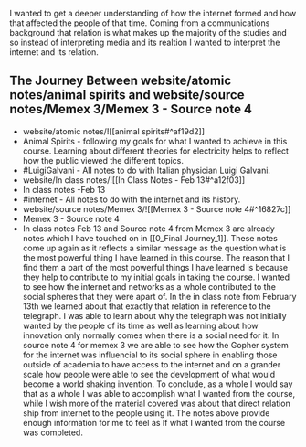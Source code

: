 I wanted to get a deeper understanding of how the internet formed and how that affected the people of that time.  Coming from a communications background that relation is what makes up the majority of the studies and so instead of interpreting media and its realtion I wanted to interpret the internet and its relation. 

## The Journey Between website/atomic notes/animal spirits and website/source notes/Memex 3/Memex 3 - Source note 4
- website/atomic notes/![[animal spirits#^af19d2]]
- Animal Spirits - following my goals for what I wanted to achieve in this course. Learning about different theories for electricity helps to reflect how the public viewed the different topics.
- #LuigiGalvani - All notes to do with Italian physician Luigi Galvani. 
- website/In class notes/![[In Class Notes - Feb 13#^a12f03]]
- In class notes -Feb 13
- #internet - All notes to do with the internet and its history. 
- website/source notes/Memex 3/![[Memex 3 - Source note 4#^16827c]]
- Memex 3 - Source note 4
- In class notes Feb 13 and Source note 4 from Memex 3 are already notes which I have touched on in [[0_Final Journey_1]]. These notes come up again as it reflects a similar message as the question what is the most powerful thing I have learned in this course. The reason that I find them a part of the most powerful things I have learned is because they help to contribute to my initial goals in taking the course. I wanted to see how the internet and networks as a whole contributed to the social spheres that they were apart of. In the in class note from February 13th we learned about that exactly that relation in reference to the telegraph. I was able to learn about why the telegraph was not initially wanted by the people of its time as well as learning about how innovation only normally comes when there is a social need for it. In source note 4 for memex 3 we are able to see how the Gopher system for the internet was influencial to its social sphere in enabling those outside of academia to have access to the internet and on a grander scale how people were able to see the development of what would become a world shaking invention. To conclude, as a whole I would say that as a whole I was able to accomplish what I wanted from the course, while I wish more of the material covered was about that direct relation ship from internet to the people using it. The notes above provide enough information for me to feel as If what I wanted from the course was completed. 
